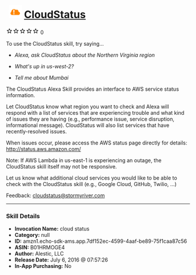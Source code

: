 # &nbsp;<img src="skill_icon" alt="CloudStatus icon" width="36"> [CloudStatus](http://alexa.amazon.com/#skills/amzn1.echo-sdk-ams.app.7df152ec-4599-4aaf-be89-75f1caa87c56)
![0 stars](../../images/ic_star_border_black_18dp_1x.png)![0 stars](../../images/ic_star_border_black_18dp_1x.png)![0 stars](../../images/ic_star_border_black_18dp_1x.png)![0 stars](../../images/ic_star_border_black_18dp_1x.png)![0 stars](../../images/ic_star_border_black_18dp_1x.png) 0

To use the CloudStatus skill, try saying...

* *Alexa, ask CloudStatus about the Northern Virginia region*

* *What's up in us-west-2?*

* *Tell me about Mumbai*

The CloudStatus Alexa Skill provides an interface to AWS service status information.

Let CloudStatus know what region you want to check and Alexa will respond with a list of services that are experiencing trouble and what kind of issues they are having (e.g., performance issue, service disruption, informational message). CloudStatus will also list services that have recently-resolved issues.

When issues occur, please access the AWS status page directly for details: http://status.aws.amazon.com/

Note: If AWS Lambda in us-east-1 is experiencing an outage, the CloudStatus skill itself may not be responsive.

Let us know what additional cloud services you would like to be able to check with the CloudStatus skill (e.g., Google Cloud, GitHub, Twilio, ...)

Feedback: cloudstatus@stormyriver.com

***

### Skill Details

* **Invocation Name:** cloud status
* **Category:** null
* **ID:** amzn1.echo-sdk-ams.app.7df152ec-4599-4aaf-be89-75f1caa87c56
* **ASIN:** B01HRMOGE4
* **Author:** Alestic, LLC
* **Release Date:** July 6, 2016 @ 07:57:26
* **In-App Purchasing:** No

